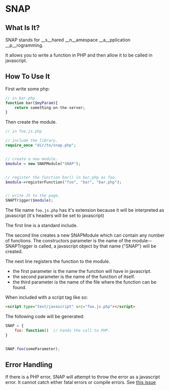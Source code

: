 SNAP
====

What Is It?
-----------

SNAP stands for __s__hared __n__amespace __a__pplication __p__rogramming.

It allows you to write a function in PHP and then allow it to be called in javascript.


How To Use It
-------------
First write some php:

```php
// in bar.php
function bar($myParam){
	return something-on-the-server;
}
```


Then create the module.
```php
// in foo.js.php

// include the library.
require_once "dir/to/snap.php";


// create a new module.
$module = new SNAPModule("SNAP");


// register the function bar() in bar.php as foo.
$module->registerFunction("foo", "bar", "bar.php");


// write JS to the page.
SNAPTrigger($module);

```

The file name <code>foo.js.php</code> has it's extension because it will be interpreted as javascript (it's headers will be set to javascript)

The first line is a standard include.

The second line creates a new SNAPModule which can contain any number of functions. The constructors parameter is the name of the module--SNAPTrigger is called, a javascript object by that name ("SNAP") will be created.

The next line registers the function to the module. 
* the first parameter is the name the function will have in javascript.
* the second parameter is the name of the function of itself.
* the third parameter is the name of the file where the function can be found.


When included with a script tag like so:

```html
<script type="text/javascript" src="foo.js.php"></script>
```

The following code will be generated:

```javascript
SNAP = {
	foo: function()  // hands the call to PHP.
}


SNAP.foo(someParameter);

```


Error Handling
--------------

If there is a PHP error, SNAP will attempt to throw the error as a javascript error. It cannot catch either fatal errors or compile errors. See [this issue](#1)




